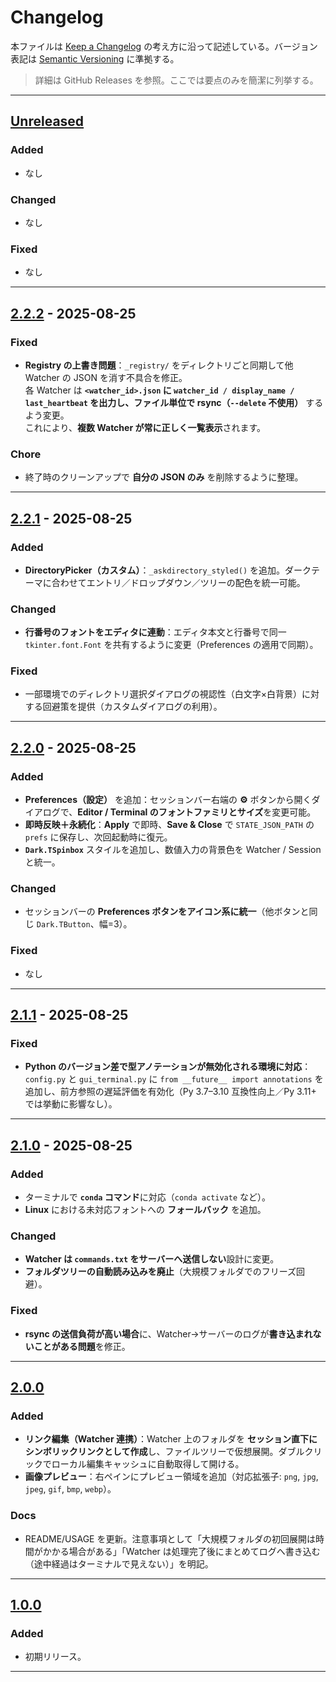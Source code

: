 # Changelog

本ファイルは [Keep a Changelog](https://keepachangelog.com/ja/1.1.0/) の考え方に沿って記述している。バージョン表記は [Semantic Versioning](https://semver.org/lang/ja/) に準拠する。

> 詳細は GitHub Releases を参照。ここでは要点のみを簡潔に列挙する。

---

## [Unreleased]

### Added

* なし

### Changed

* なし

### Fixed

* なし

---

## [2.2.2] - 2025-08-25

### Fixed
- **Registry の上書き問題**：`_registry/` をディレクトリごと同期して他 Watcher の JSON を消す不具合を修正。  
  各 Watcher は **`<watcher_id>.json` に `watcher_id / display_name / last_heartbeat` を出力し、ファイル単位で rsync（`--delete` 不使用）** するよう変更。  
  これにより、**複数 Watcher が常に正しく一覧表示**されます。

### Chore
- 終了時のクリーンアップで **自分の JSON のみ** を削除するように整理。

---

## [2.2.1] - 2025-08-25

### Added
- **DirectoryPicker（カスタム）**：`_askdirectory_styled()` を追加。ダークテーマに合わせてエントリ／ドロップダウン／ツリーの配色を統一可能。

### Changed
- **行番号のフォントをエディタに連動**：エディタ本文と行番号で同一 `tkinter.font.Font` を共有するように変更（Preferences の適用で同期）。

### Fixed
- 一部環境でのディレクトリ選択ダイアログの視認性（白文字×白背景）に対する回避策を提供（カスタムダイアログの利用）。


---

## [2.2.0] - 2025-08-25

### Added
- **Preferences（設定）** を追加：セッションバー右端の **⚙︎** ボタンから開くダイアログで、**Editor / Terminal のフォントファミリとサイズ**を変更可能。
- **即時反映＋永続化**：**Apply** で即時、**Save & Close** で `STATE_JSON_PATH` の `prefs` に保存し、次回起動時に復元。
- **`Dark.TSpinbox`** スタイルを追加し、数値入力の背景色を Watcher / Session と統一。

### Changed
- セッションバーの **Preferences ボタンをアイコン系に統一**（他ボタンと同じ `Dark.TButton`、幅=3）。

### Fixed
- なし

---

## [2.1.1] - 2025-08-25

### Fixed

* **Python のバージョン差で型アノテーションが無効化される環境に対応**：`config.py` と `gui_terminal.py` に `from __future__ import annotations` を追加し、前方参照の遅延評価を有効化（Py 3.7–3.10 互換性向上／Py 3.11+ では挙動に影響なし）。

---

## [2.1.0] - 2025-08-25

### Added

* ターミナルで **`conda` コマンド**に対応（`conda activate` など）。
* **Linux** における未対応フォントへの **フォールバック** を追加。

### Changed

* **Watcher は `commands.txt` をサーバーへ送信しない**設計に変更。
* **フォルダツリーの自動読み込みを廃止**（大規模フォルダでのフリーズ回避）。

### Fixed

* **rsync の送信負荷が高い場合**に、Watcher→サーバーのログが**書き込まれないことがある問題**を修正。

---

## [2.0.0]

### Added

* **リンク編集（Watcher 連携）**：Watcher 上のフォルダを **セッション直下にシンボリックリンクとして作成**し、ファイルツリーで仮想展開。ダブルクリックでローカル編集キャッシュに自動取得して開ける。
* **画像プレビュー**：右ペインにプレビュー領域を追加（対応拡張子: `png`, `jpg`, `jpeg`, `gif`, `bmp`, `webp`）。

### Docs

* README/USAGE を更新。注意事項として「大規模フォルダの初回展開は時間がかかる場合がある」「Watcher は処理完了後にまとめてログへ書き込む（途中経過はターミナルで見えない）」を明記。

---

## [1.0.0]

### Added

* 初期リリース。

---

[Unreleased]: https://github.com/ri0097fx/SyncTerm-IDE/compare/v2.2.2...HEAD

[2.2.2]: https://github.com/ri0097fx/SyncTerm-IDE/compare/v2.2.1...v2.2.2
[2.2.1]: https://github.com/ri0097fx/SyncTerm-IDE/compare/v2.2.0...v2.2.1

[2.2.0]: https://github.com/ri0097fx/SyncTerm-IDE/compare/v2.1.1...v2.2.0
[2.2.0-release]: https://github.com/ri0097fx/SyncTerm-IDE/releases/tag/v2.2.0

[2.1.1]: https://github.com/ri0097fx/SyncTerm-IDE/compare/v2.1.0...v2.1.1
[2.1.1-release]: https://github.com/ri0097fx/SyncTerm-IDE/releases/tag/v2.1.1

[2.1.0]: https://github.com/ri0097fx/SyncTerm-IDE/compare/v2.0.0...v2.1.0
[2.1.0-release]: https://github.com/ri0097fx/SyncTerm-IDE/releases/tag/v2.1.0

[2.0.0]: https://github.com/ri0097fx/SyncTerm-IDE/compare/v1.0.0...v2.0.0
[2.0.0-release]: https://github.com/ri0097fx/SyncTerm-IDE/releases/tag/v2.0.0

[1.0.0]: https://github.com/ri0097fx/SyncTerm-IDE/releases/tag/v1.0.0
